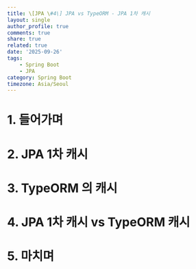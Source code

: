 ```yaml
---
title: \[JPA \#4\] JPA vs TypeORM - JPA 1차 캐시
layout: single
author_profile: true
comments: true
share: true
related: true
date: '2025-09-26'
tags:
    - Spring Boot
    - JPA
category: Spring Boot
timezone: Asia/Seoul
---
```


# 1. 들어가며
# 2. JPA 1차 캐시
# 3. TypeORM 의 캐시
# 4. JPA 1차 캐시 vs TypeORM 캐시
# 5. 마치며